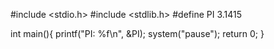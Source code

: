 #include <stdio.h>
#include <stdlib.h>
#define PI 3.1415

int main(){
  printf("PI: %f\n", &PI);
  system("pause");
  return 0;
}
